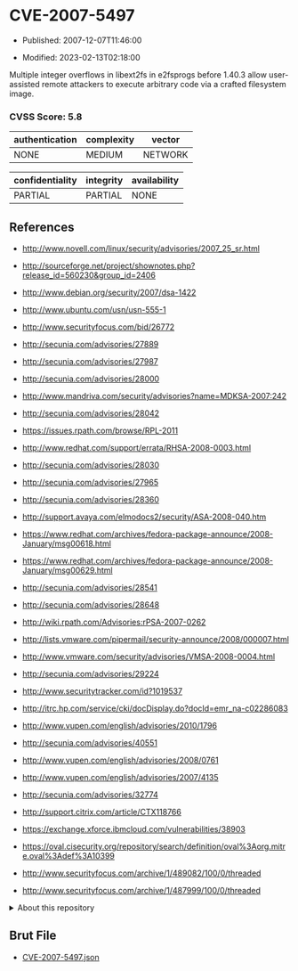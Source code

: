 # CVE-2007-5497

- Published: 2007-12-07T11:46:00

- Modified: 2023-02-13T02:18:00

Multiple integer overflows in libext2fs in e2fsprogs before 1.40.3 allow user-assisted remote attackers to execute arbitrary code via a crafted filesystem image.

### CVSS Score: **5.8**

| authentication | complexity | vector |
| --- | --- | --- |
| NONE | MEDIUM | NETWORK |

| confidentiality | integrity | availability |
| --- | --- | --- |
| PARTIAL | PARTIAL | NONE |

## References

* http://www.novell.com/linux/security/advisories/2007_25_sr.html

* http://sourceforge.net/project/shownotes.php?release_id=560230&group_id=2406

* http://www.debian.org/security/2007/dsa-1422

* http://www.ubuntu.com/usn/usn-555-1

* http://www.securityfocus.com/bid/26772

* http://secunia.com/advisories/27889

* http://secunia.com/advisories/27987

* http://secunia.com/advisories/28000

* http://www.mandriva.com/security/advisories?name=MDKSA-2007:242

* http://secunia.com/advisories/28042

* https://issues.rpath.com/browse/RPL-2011

* http://www.redhat.com/support/errata/RHSA-2008-0003.html

* http://secunia.com/advisories/28030

* http://secunia.com/advisories/27965

* http://secunia.com/advisories/28360

* http://support.avaya.com/elmodocs2/security/ASA-2008-040.htm

* https://www.redhat.com/archives/fedora-package-announce/2008-January/msg00618.html

* https://www.redhat.com/archives/fedora-package-announce/2008-January/msg00629.html

* http://secunia.com/advisories/28541

* http://secunia.com/advisories/28648

* http://wiki.rpath.com/Advisories:rPSA-2007-0262

* http://lists.vmware.com/pipermail/security-announce/2008/000007.html

* http://www.vmware.com/security/advisories/VMSA-2008-0004.html

* http://secunia.com/advisories/29224

* http://www.securitytracker.com/id?1019537

* http://itrc.hp.com/service/cki/docDisplay.do?docId=emr_na-c02286083

* http://www.vupen.com/english/advisories/2010/1796

* http://secunia.com/advisories/40551

* http://www.vupen.com/english/advisories/2008/0761

* http://www.vupen.com/english/advisories/2007/4135

* http://secunia.com/advisories/32774

* http://support.citrix.com/article/CTX118766

* https://exchange.xforce.ibmcloud.com/vulnerabilities/38903

* https://oval.cisecurity.org/repository/search/definition/oval%3Aorg.mitre.oval%3Adef%3A10399

* http://www.securityfocus.com/archive/1/489082/100/0/threaded

* http://www.securityfocus.com/archive/1/487999/100/0/threaded

<details>
<summary>About this repository</summary> 

  This repository is part of the project [Live Hack CVE](https://github.com/Live-Hack-CVE). Main website can be found [www.live-hack.org](https://www.live-hack.org) 
  
  Made by [Sn0wAlice](https://github.com/Sn0wAlice) for the people that care about security and need to have a feed of the latest CVEs. Hope you enjoy it, don't forget to star the repo and follow me on [Twitter](https://twitter.com/Sn0wAlice) and [Github](https://github.com/Sn0wAlice). And that is my [personnal website](https://www.alice-snow.me/)

  - [Home Page](https://github.com/Live-Hack-CVE)
  - [Framework](https://github.com/Live-Hack-CVE/cve-framework)
  - [CVE database](https://github.com/Live-Hack-CVE/full_database)
  - [Changelog](https://github.com/Live-Hack-CVE/Changelog)
</details>

## Brut File

* [CVE-2007-5497.json](https://raw.githubusercontent.com/Live-Hack-CVE/full_database/main/cves/2007/CVE-2007-5497.json)

